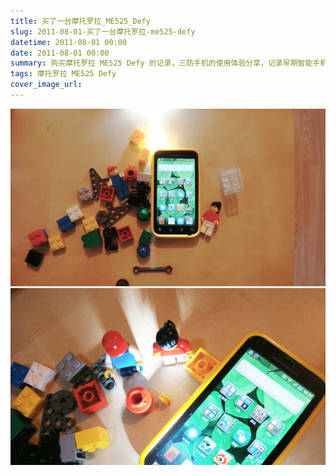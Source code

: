 ```yaml
---
title: 买了一台摩托罗拉_ME525_Defy
slug: 2011-08-01-买了一台摩托罗拉-me525-defy
datetime: 2011-08-01 00:00
date: 2011-08-01 00:00
summary: 购买摩托罗拉 ME525 Defy 的记录，三防手机的使用体验分享，记录早期智能手机的选择历程。
tags: 摩托罗拉 ME525 Defy
cover_image_url: 
---
```

![38642-vltu8tsv3l.png](../assets/2020/09/2477634668.png)
![30276-akuyoqwimbu.png](../assets/2020/09/3700266431.png)
